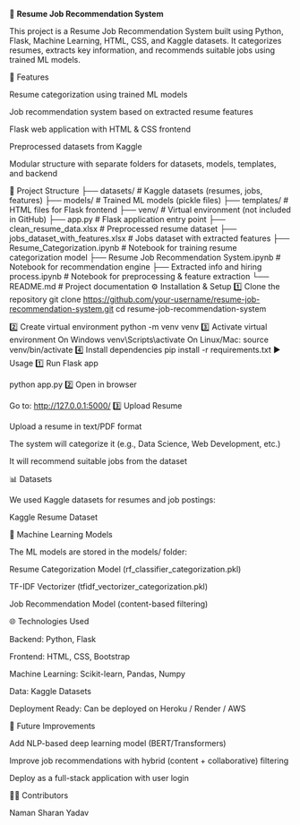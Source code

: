 📌 **Resume Job Recommendation System**

This project is a Resume Job Recommendation System built using Python, Flask, Machine Learning, HTML, CSS, and Kaggle datasets. It categorizes resumes, extracts key information, and recommends suitable jobs using trained ML models.

🚀 Features

Resume categorization using trained ML models

Job recommendation system based on extracted resume features

Flask web application with HTML & CSS frontend

Preprocessed datasets from Kaggle

Modular structure with separate folders for datasets, models, templates, and backend

📂 Project Structure
├── datasets/                     # Kaggle datasets (resumes, jobs, features)
├── models/                       # Trained ML models (pickle files)
├── templates/                    # HTML files for Flask frontend
├── venv/                         # Virtual environment (not included in GitHub)
├── app.py                        # Flask application entry point
├── clean_resume_data.xlsx        # Preprocessed resume dataset
├── jobs_dataset_with_features.xlsx # Jobs dataset with extracted features
├── Resume_Categorization.ipynb   # Notebook for training resume categorization model
├── Resume Job Recommendation System.ipynb # Notebook for recommendation engine
├── Extracted info and hiring process.ipynb # Notebook for preprocessing & feature extraction
└── README.md                     # Project documentation
⚙️ Installation & Setup
1️⃣ Clone the repository
git clone https://github.com/your-username/resume-job-recommendation-system.git
cd resume-job-recommendation-system

2️⃣ Create virtual environment
python -m venv venv
3️⃣ Activate virtual environment
On Windows
venv\Scripts\activate
On Linux/Mac:
source venv/bin/activate
4️⃣ Install dependencies
pip install -r requirements.txt
▶️ Usage
1️⃣ Run Flask app

python app.py
2️⃣ Open in browser

Go to:
http://127.0.0.1:5000/
3️⃣ Upload Resume

Upload a resume in text/PDF format

The system will categorize it (e.g., Data Science, Web Development, etc.)

It will recommend suitable jobs from the dataset

📊 Datasets

We used Kaggle datasets for resumes and job postings:

Kaggle Resume Dataset

🧠 Machine Learning Models

The ML models are stored in the models/ folder:

Resume Categorization Model (rf_classifier_categorization.pkl)

TF-IDF Vectorizer (tfidf_vectorizer_categorization.pkl)

Job Recommendation Model (content-based filtering)

🌐 Technologies Used

Backend: Python, Flask

Frontend: HTML, CSS, Bootstrap

Machine Learning: Scikit-learn, Pandas, Numpy

Data: Kaggle Datasets

Deployment Ready: Can be deployed on Heroku / Render / AWS

📌 Future Improvements

Add NLP-based deep learning model (BERT/Transformers)

Improve job recommendations with hybrid (content + collaborative) filtering

Deploy as a full-stack application with user login

👨‍💻 Contributors

Naman Sharan Yadav
